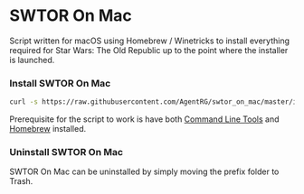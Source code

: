 # SWTOR On Mac
Script written for macOS using Homebrew / Winetricks to install everything required for Star Wars: The Old Republic up to the point where the installer is launched.

### Install SWTOR On Mac
``` bash
curl -s https://raw.githubusercontent.com/AgentRG/swtor_on_mac/master/install.sh | bash
```
Prerequisite for the script to work is have both [Command Line Tools](https://osxdaily.com/2014/02/12/install-command-line-tools-mac-os-x/ "How to Install Command Line Tools") and [Homebrew](https://github.com/Homebrew/install "Homebrew GitHub Page") installed.

### Uninstall SWTOR On Mac
SWTOR On Mac can be uninstalled by simply moving the prefix folder to Trash.
